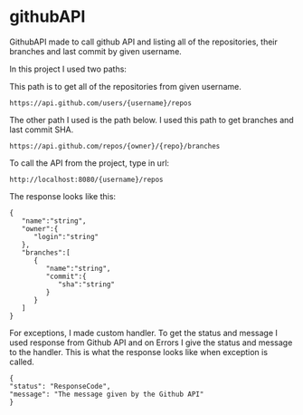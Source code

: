 # githubAPI
 
GithubAPI made to call github API and listing all of the repositories, their branches and last commit by given username. 

In this project I used two paths: 

This path is to get all of the repositories from given username.
```
https://api.github.com/users/{username}/repos
```
The other path I used is the path below. I used this path to get branches and last commit SHA. 
```
https://api.github.com/repos/{owner}/{repo}/branches
```
To call the API from the project, type in url:
```
http://localhost:8080/{username}/repos
```

The response looks like this:
```
{
   "name":"string",
   "owner":{
      "login":"string"
   },
   "branches":[
      {
         "name":"string",
         "commit":{
            "sha":"string"
         }
      }
   ]
}
```

For exceptions, I made custom handler. To get the status and message I used response from Github API and on Errors I give the status and message to the handler.
This is what the response looks like when exception is called.
```
{
"status": "ResponseCode",
"message": "The message given by the Github API"
}
```
